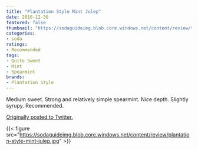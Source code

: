 ```yaml
---
title: "Plantation Style Mint Julep"
date: 2016-12-30
featured: false
thumbnail: "https://sodaguideimg.blob.core.windows.net/content/review/thumbs/plantation-style-mint-julep.jpg"
categories:
- soda
ratings:
- Recommended
tags:
- Quite Sweet
- Mint
- Spearmint
brands:
- Plantation Style
---
```


Medium sweet. Strong and relatively simple spearmint. Nice depth. Slightly syrupy. Recommended.

[Originally posted to Twitter.](https://twitter.com/Cavorter/status/814983864884019201)

{{< figure src="https://sodaguideimg.blob.core.windows.net/content/review/plantation-style-mint-julep.jpg" >}}
